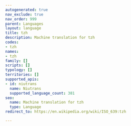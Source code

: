 ```yaml
---
autogenerated: true
nav_exclude: true
nav_order: 999
parent: Languages
layout: language
title: tzh
description: Machine translation for tzh
codes:
- tzh
names:
- tzh
family: []
scripts: []
typology: []
territories: []
supported_apis:
- id: niutrans
  name: Niutrans
  supported_language_count: 381
seo:
  name: Machine translation for tzh
  type: Language
redirect_to: https://en.wikipedia.org/wiki/ISO_639:tzh

---
```


